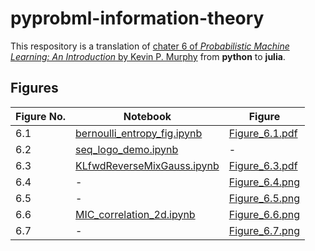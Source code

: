 # pyprobml-information-theory
This respository is a translation of [chater 6 of _Probabilistic Machine Learning: An Introduction_ by Kevin P. Murphy](https://github.com/probml/pyprobml/tree/master/notebooks/book1/06) from __python__ to __julia__.

## Figures
|Figure No. | Notebook | Figure |
|--|--|--|
| 6.1 | [bernoulli_entropy_fig.ipynb](./bernoulli_entropy_fig.ipynb) | [Figure_6.1.pdf](./Figure_6.1.pdf) |
| 6.2 | [seq_logo_demo.ipynb](./seq_logo_demo.ipynb) | - |
| 6.3 | [KLfwdReverseMixGauss.ipynb](KLfwdReverseMixGauss.ipynb) | [Figure_6.3.pdf](./Figure_6.3.pdf) |
| 6.4 | - | [Figure_6.4.png](https://github.com/probml/pml-book/blob/main/book1-figures/Figure_6.4.png)<br/> |
| 6.5 | - | [Figure_6.5.png](https://github.com/probml/pml-book/blob/main/book1-figures/Figure_6.5.png)<br/> |
| 6.6 | [MIC_correlation_2d.ipynb](MIC_correlation_2d.ipynb) | [Figure_6.6.png](./Figure_6.6.pdf)<br/> |
| 6.7 | - | [Figure_6.7.png](https://github.com/probml/pml-book/blob/main/book1-figures/Figure_6.7.png)<br/> |
